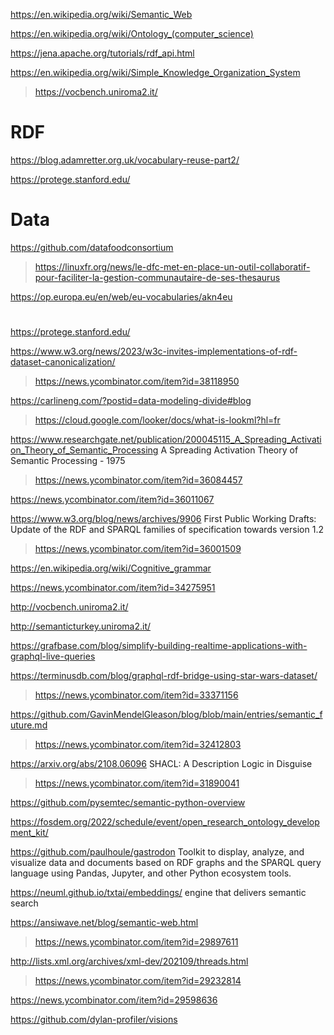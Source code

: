 https://en.wikipedia.org/wiki/Semantic_Web

https://en.wikipedia.org/wiki/Ontology_(computer_science)

https://jena.apache.org/tutorials/rdf_api.html

https://en.wikipedia.org/wiki/Simple_Knowledge_Organization_System
> https://vocbench.uniroma2.it/

# RDF
https://blog.adamretter.org.uk/vocabulary-reuse-part2/

https://protege.stanford.edu/

# Data
https://github.com/datafoodconsortium
> https://linuxfr.org/news/le-dfc-met-en-place-un-outil-collaboratif-pour-faciliter-la-gestion-communautaire-de-ses-thesaurus

https://op.europa.eu/en/web/eu-vocabularies/akn4eu

#
https://protege.stanford.edu/

https://www.w3.org/news/2023/w3c-invites-implementations-of-rdf-dataset-canonicalization/
> https://news.ycombinator.com/item?id=38118950

https://carlineng.com/?postid=data-modeling-divide#blog
> https://cloud.google.com/looker/docs/what-is-lookml?hl=fr

https://www.researchgate.net/publication/200045115_A_Spreading_Activation_Theory_of_Semantic_Processing A Spreading Activation Theory of Semantic Processing - 1975
> https://news.ycombinator.com/item?id=36084457

https://news.ycombinator.com/item?id=36011067

https://www.w3.org/blog/news/archives/9906 First Public Working Drafts: Update of the RDF and SPARQL families of specification towards version 1.2
> https://news.ycombinator.com/item?id=36001509

https://en.wikipedia.org/wiki/Cognitive_grammar

https://news.ycombinator.com/item?id=34275951

http://vocbench.uniroma2.it/

http://semanticturkey.uniroma2.it/

https://grafbase.com/blog/simplify-building-realtime-applications-with-graphql-live-queries
> 

https://terminusdb.com/blog/graphql-rdf-bridge-using-star-wars-dataset/
> https://news.ycombinator.com/item?id=33371156

https://github.com/GavinMendelGleason/blog/blob/main/entries/semantic_future.md
> https://news.ycombinator.com/item?id=32412803

https://arxiv.org/abs/2108.06096 SHACL: A Description Logic in Disguise
> https://news.ycombinator.com/item?id=31890041

https://github.com/pysemtec/semantic-python-overview

https://fosdem.org/2022/schedule/event/open_research_ontology_development_kit/

https://github.com/paulhoule/gastrodon Toolkit to display, analyze, and visualize data and documents based on RDF graphs and the SPARQL query language using Pandas, Jupyter, and other Python ecosystem tools.

https://neuml.github.io/txtai/embeddings/  engine that delivers semantic search

https://ansiwave.net/blog/semantic-web.html
> https://news.ycombinator.com/item?id=29897611

http://lists.xml.org/archives/xml-dev/202109/threads.html
> https://news.ycombinator.com/item?id=29232814

https://news.ycombinator.com/item?id=29598636

https://github.com/dylan-profiler/visions